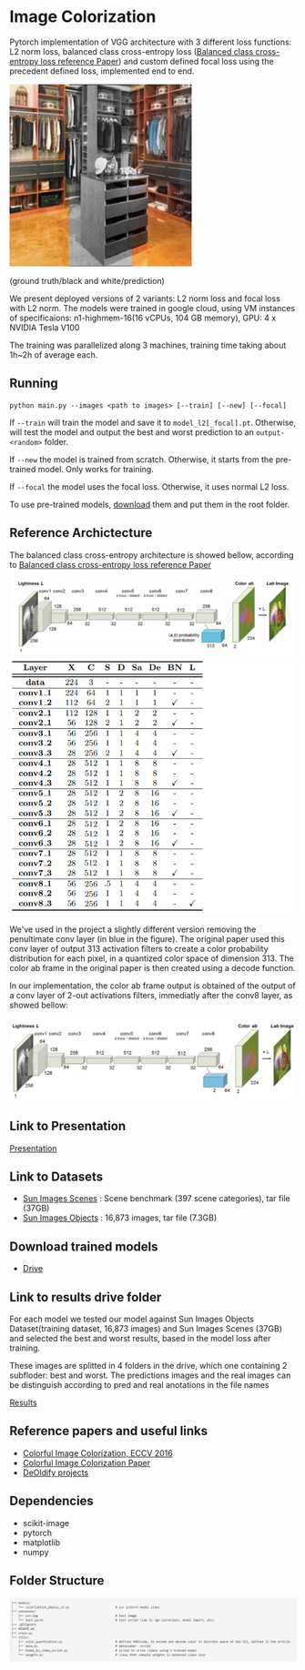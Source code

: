 


# Image Colorization


Pytorch implementation of VGG architecture with 3 different loss functions: L2 norm loss, balanced class cross-entropy loss 
([Balanced class cross-entropy loss reference Paper](https://arxiv.org/pdf/1603.08511.pdf)) and custom defined focal loss using the precedent defined loss, implemented end to end.

![exp](/assets/exp.jfif) 


(ground truth/black and white/prediction)

We present deployed versions of 2 variants: L2 norm loss and focal loss with L2 norm.
The models were trained in google cloud, using VM instances of specificaions: n1-highmem-16(16 vCPUs, 104 GB memory), GPU: 4 x NVIDIA Tesla V100

The training was parallelized along 3 machines, training time taking about 1h~2h of average each.

## Running

```
python main.py --images <path to images> [--train] [--new] [--focal]
```

If `--train` will train the model and save it to `model_l2[_focal].pt`. Otherwise, will test the model and output the best and worst prediction to an `output-<random>` folder.

If `--new` the model is trained from scratch. Otherwise, it starts from the pre-trained model. Only works for training.

If `--focal` the model uses the focal loss. Otherwise, it uses normal L2 loss.

To use pre-trained models, [download](#download-trained-models) them and put them in the root folder.

## Reference Archictecture

The balanced class cross-entropy architecture is showed bellow, according to [Balanced class cross-entropy loss reference Paper](https://arxiv.org/pdf/1603.08511.pdf)

![architecture](/assets/ach.jpeg)
![architecture2](/assets/arch.jpeg)

We've used in the project a slightly different version removing the penultimate conv layer (in blue in the figure). The original paper used this conv layer of output 313 activation filters 
to create a color probability distribution for each pixel, in a quantized color space of dimension 313. The color ab frame in the original paper is then created using a decode function.

In our implementation, the color ab frame output is obtained of the output of a conv layer of 2-out activations filters, immediatly after the conv8 layer, as showed bellow:

![architecture3](/assets/arch2.jpeg)


## Link to Presentation
 
[Presentation](presentation.pdf)



## Link to Datasets

- [Sun Images Scenes](http://vision.princeton.edu/projects/2010/SUN/SUN397.tar.gz) : Scene benchmark (397 scene categories), tar file (37GB)
- [Sun Images Objects](http://groups.csail.mit.edu/vision/SUN/releases/SUN2012.tar.gz) : 16,873 images, tar file (7.3GB)


## Download trained models
- [Drive](https://drive.google.com/drive/folders/1QOLfamHMK9Ond7sVJlLGrf7eh1OFC1Vi?usp=sharing)

## Link to results drive folder

For each model we tested our model against Sun Images Objects Dataset(training dataset, 16,873 images) and Sun Images Scenes (37GB) and selected the best and worst results,
based in the model loss after training.

These images are splitted in 4 folders in the drive, which one containing 2 subfloder: best and worst. The predictions images and the real images can be distinguish according to pred 
and real anotations in the file names

[Results](https://drive.google.com/drive/folders/1mPM673EesECNAtnXNATPIfve0hhQnuSz?usp=sharing) 



## Reference papers and useful links 

- [Colorful Image Colorization, ECCV 2016](http://richzhang.github.io/colorization/)
- [Colorful Image Colorization Paper](https://arxiv.org/pdf/1603.08511.pdf)
- [DeOldify projects](https://github.com/jantic/DeOldify)




## Dependencies

- scikit-image
- pytorch
- matplotlib 
- numpy 


## Folder Structure

![folder structure](/assets/structure.jpeg)


